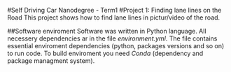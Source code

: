 #Self Driving Car Nanodegree - Term1
#Project 1: Finding lane lines on the Road
This project shows how to find lane lines in pictur/video of the road.

##Software enviroment
Software was written in Python language. All necessery dependencies ar in the file _environment.yml_. The file contains essential enviroment dependencies (python, packages versions and so on) to run code. To build enviroment you need *Conda* (dependency and package managment system). 
